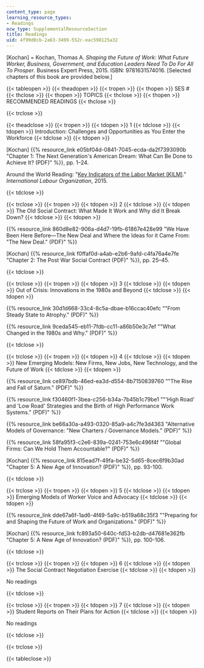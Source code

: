 ```yaml
---
content_type: page
learning_resource_types:
- Readings
ocw_type: SupplementalResourceSection
title: Readings
uid: 4f99d0cb-2a63-3499-552c-eac598125a32
---
```


\[Kochan\] = Kochan, Thomas A. _Shaping the Future of Work: What Future Worker, Business, Government, and Education Leaders Need To Do For All To Prosper_. Business Expert Press, 2015. ISBN: 9781631574016. \[Selected chapters of this book are provided below.\]

{{< tableopen >}}
{{< theadopen >}}
{{< tropen >}}
{{< thopen >}}
SES #
{{< thclose >}}
{{< thopen >}}
TOPICS
{{< thclose >}}
{{< thopen >}}
RECOMMENDED READINGS
{{< thclose >}}

{{< trclose >}}

{{< theadclose >}}
{{< tropen >}}
{{< tdopen >}}
1
{{< tdclose >}}
{{< tdopen >}}
Introduction: Challenges and Opportunities as You Enter the Workforce
{{< tdclose >}}
{{< tdopen >}}


\[Kochan\] {{% resource_link e05bf04d-0841-7045-ecda-da2f7393090b "Chapter 1: The Next Generation's American Dream: What Can Be Done to Achieve It? (PDF)" %}}, pp. 1–24.

Around the World Reading: "[Key Indicators of the Labor Market (KILM)](http://www.ilo.org/global/about-the-ilo/newsroom/news/WCMS_423596/lang--en/index.htm)." _International Labour Organization_, 2015.


{{< tdclose >}}

{{< trclose >}}
{{< tropen >}}
{{< tdopen >}}
2
{{< tdclose >}}
{{< tdopen >}}
The Old Social Contract: What Made It Work and Why did It Break Down?
{{< tdclose >}}
{{< tdopen >}}


{{% resource_link 860d8e82-906a-d4d7-19fb-61867e428e99 "We Have Been Here Before—The New Deal and Where the Ideas for it Came From: "The New Deal." (PDF)" %}}

\[Kochan\] {{% resource_link f0ffaf0d-a4ab-e2b6-9afd-c4fa76a4e7fe "Chapter 2: The Post War Social Contract (PDF)" %}}, pp. 25–45.


{{< tdclose >}}

{{< trclose >}}
{{< tropen >}}
{{< tdopen >}}
3
{{< tdclose >}}
{{< tdopen >}}
Out of Crisis: Innovations in the 1980s and Beyond
{{< tdclose >}}
{{< tdopen >}}


{{% resource_link 30d1d668-33c4-8c5a-dbae-b16ccac40efc ""From Steady State to Atrophy." (PDF)" %}}

{{% resource_link 9ceda545-eb11-7fdb-cc11-a86b50e3c7ef ""What Changed in the 1980s and Why." (PDF)" %}}


{{< tdclose >}}

{{< trclose >}}
{{< tropen >}}
{{< tdopen >}}
4
{{< tdclose >}}
{{< tdopen >}}
New Emerging Models: New Firms, New Jobs, New Technology, and the Future of Work
{{< tdclose >}}
{{< tdopen >}}


{{% resource_link ce897bdb-46ed-ea3d-d554-8b7150839760 ""The Rise and Fall of Saturn." (PDF)" %}}

{{% resource_link f30460f1-3bea-c256-b34a-7b45b1c79be1 ""'High Road' and 'Low Road' Strategies and the Birth of High Performance Work Systems." (PDF)" %}}

{{% resource_link be66a30a-a493-0320-85a9-a4c7fe3d4363 "Alternative Models of Governance: "New Charters / Governance Models." (PDF)" %}}

{{% resource_link 58fa95f3-c2e6-839a-0241-753e6c496f4f ""Global Firms: Can We Hold Them Accountable?" (PDF)" %}}

\[Kochan\] {{% resource_link 815ead7f-49fa-be32-5d65-8cec6f9b30ad "Chapter 5: A New Age of Innovation? (PDF)" %}}, pp. 93-100.


{{< tdclose >}}

{{< trclose >}}
{{< tropen >}}
{{< tdopen >}}
5
{{< tdclose >}}
{{< tdopen >}}
Emerging Models of Worker Voice and Advocacy
{{< tdclose >}}
{{< tdopen >}}


{{% resource_link dde67a6f-1ad6-4f49-5a9c-b519a68c35f3 ""Preparing for and Shaping the Future of Work and Organizations." (PDF)" %}}

\[Kochan\] {{% resource_link fc893a50-640c-fd53-b2db-d47681e362fb "Chapter 5: A New Age of Innovation? (PDF)" %}}, pp. 100-106.


{{< tdclose >}}

{{< trclose >}}
{{< tropen >}}
{{< tdopen >}}
6
{{< tdclose >}}
{{< tdopen >}}
The Social Contract Negotiation Exercise
{{< tdclose >}}
{{< tdopen >}}


No readings


{{< tdclose >}}

{{< trclose >}}
{{< tropen >}}
{{< tdopen >}}
7
{{< tdclose >}}
{{< tdopen >}}
Student Reports on Their Plans for Action
{{< tdclose >}}
{{< tdopen >}}


No readings


{{< tdclose >}}

{{< trclose >}}

{{< tableclose >}}